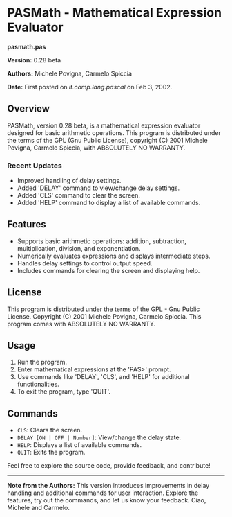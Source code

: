 # PASMath - Mathematical Expression Evaluator

**pasmath.pas**

**Version:** 0.28 beta

**Authors:** Michele Povigna, Carmelo Spiccia

**Date:** First posted on *it.comp.lang.pascal* on Feb 3, 2002.

## Overview
PASMath, version 0.28 beta, is a mathematical expression evaluator designed for basic arithmetic operations. This program is distributed under the terms of the GPL (Gnu Public License), copyright (C) 2001 Michele Povigna, Carmelo Spiccia, with ABSOLUTELY NO WARRANTY.

### Recent Updates
- Improved handling of delay settings.
- Added 'DELAY' command to view/change delay settings.
- Added 'CLS' command to clear the screen.
- Added 'HELP' command to display a list of available commands.

## Features
- Supports basic arithmetic operations: addition, subtraction, multiplication, division, and exponentiation.
- Numerically evaluates expressions and displays intermediate steps.
- Handles delay settings to control output speed.
- Includes commands for clearing the screen and displaying help.

## License
This program is distributed under the terms of the GPL - Gnu Public License. Copyright (C) 2001 Michele Povigna, Carmelo Spiccia. This program comes with ABSOLUTELY NO WARRANTY.

## Usage
1. Run the program.
2. Enter mathematical expressions at the 'PAS>' prompt.
3. Use commands like 'DELAY', 'CLS', and 'HELP' for additional functionalities.
4. To exit the program, type 'QUIT'.

## Commands
- `CLS`: Clears the screen.
- `DELAY [ON | OFF | Number]`: View/change the delay state.
- `HELP`: Displays a list of available commands.
- `QUIT`: Exits the program.

Feel free to explore the source code, provide feedback, and contribute!

---

**Note from the Authors:**
This version introduces improvements in delay handling and additional commands for user interaction. Explore the features, try out the commands, and let us know your feedback. Ciao, Michele and Carmelo.
